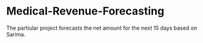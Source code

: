 # Medical-Revenue-Forecasting
The partiular project forecasts the net amount for the next 15 days based on Sarima.
